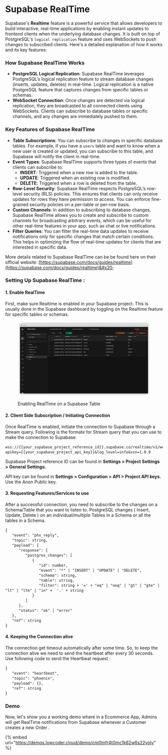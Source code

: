 # Supabase RealTime

Supabase's **Realtime** feature is a powerful service that allows developers to build interactive, real-time applications by enabling instant updates to frontend clients when the underlying database changes. It is built on top of PostgreSQL's `logical replication` feature and uses WebSockets to push changes to subscribed clients. Here's a detailed explanation of how it works and its key features:

### How Supabase RealTime Works

* **PostgreSQL Logical Replication**: Supabase RealTime leverages PostgreSQL’s logical replication feature to stream database changes (inserts, updates, deletes) in real-time. Logical replication is a native PostgreSQL feature that captures changes from specific tables or schemas.
* **WebSocket Connection**: Once changes are detected via logical replication, they are broadcasted to all connected clients using WebSockets. Clients can subscribe to database tables or specific channels, and any changes are immediately pushed to them.

### Key Features of Supabase RealTime

* **Table Subscriptions**: You can subscribe to changes in specific database tables. For example, if you have a `users` table and want to know when a new user is created or updated, you can subscribe to this table, and Supabase will notify the client in real-time.
* **Event Types**: Supabase RealTime supports three types of events that clients can subscribe to:
  * **INSERT**: Triggered when a new row is added to the table.
  * **UPDATE**: Triggered when an existing row is modified.
  * **DELETE**: Triggered when a row is deleted from the table.
* **Row-Level Security**: Supabase RealTime respects PostgreSQL’s row-level security (RLS) policies. This ensures that clients can only receive updates for rows they have permission to access. You can enforce fine-grained security policies on a per-table or per-row basis.
* **Custom Channels**: In addition to subscribing to database changes, Supabase RealTime allows you to create and subscribe to custom channels for broadcasting arbitrary events, which can be useful for other real-time features in your app, such as chat or live notifications.
* **Filter Queries**: You can filter the real-time data updates to receive notifications only for specific changes that match certain conditions. This helps in optimizing the flow of real-time updates for clients that are interested in specific data.

More details related to Supabase RealTime can be be found here on their official website :[https://supabase.com/docs/guides/realtime](https://supabase.com/docs/guides/realtime)&#x20;

### Setting Up Supabase RealTime :&#x20;

#### 1. Enable RealTime

First, make sure Realtime is enabled in your Supabase project. This is usually done in the Supabase dashboard by toggling on the Realtime feature for specific tables or schemas.

<figure><img src="../../../../.gitbook/assets/frame_generic_light (3) (2).png" alt=""><figcaption><p>Enabling RealTime on a Supabase Table</p></figcaption></figure>

#### 2. Client Side Subscription / Initiating Connection

Once RealTime is enabled, initiate the connection to Supabase through a Stream query. Following is the formate for Stream query that you can use to make the connection to Supabase.

```
wss://{{your_supabase_project_reference_id}}.supabase.co/realtime/v1/websocket?apikey={{your_supabase_project_api_key}}&log_level=info&vsn=1.0.0
```

Supabase Project reference ID can be found in **Settings > Project Settings > General Settings.**

API key can be found in **Settings > Configuration > API > Project API keys.** Use the Anon Public key.

#### 3. Requesting Features/Services to use

After a successful connection, you need to subscribe to the changes on a Schema/Table that you want to listen to. PostgreSQL changes ( Insert, Update, Delete ) on an individual/multiple Tables in a Schema or all the tables in a Schema.&#x20;

```
{
   "event": "phx_reply",
   "topic": string,
   "payload": {
      "response": {
         "postgres_changes": [
            {
               "id": number,
               "event": "*" | "INSERT" | "UPDATE" | "DELETE",
               "schema": string,
               "table": string,
               "filter": string + '=' + "eq" | "neq" | "gt" | "gte" | "lt" | "lte" | "in" +  '.' + string
            }
         ]
      },
      "status": "ok" | "error"
   },
   "ref": string
}
```

#### 4. Keeping the Connection alive

The connection get timeout automatically after some time. So, to keep the connection alive we need to send the heartbeat after every 30 seconds. Use following code to send the Heartbeat request :&#x20;

```
{
   "event": "heartbeat",
   "topic": "phoenix",
   "payload": {},
   "ref": string
}
```

### Demo&#x20;

Now, let's show you a working demo where in a Ecommerce App, Admins will get RealTime notifications from Supabase whenever a Customer creates a new Order .

{% embed url="https://demos.lowcoder.cloud/demo/cm0tnfr4t0mc1k62w6s22yolv" %}
